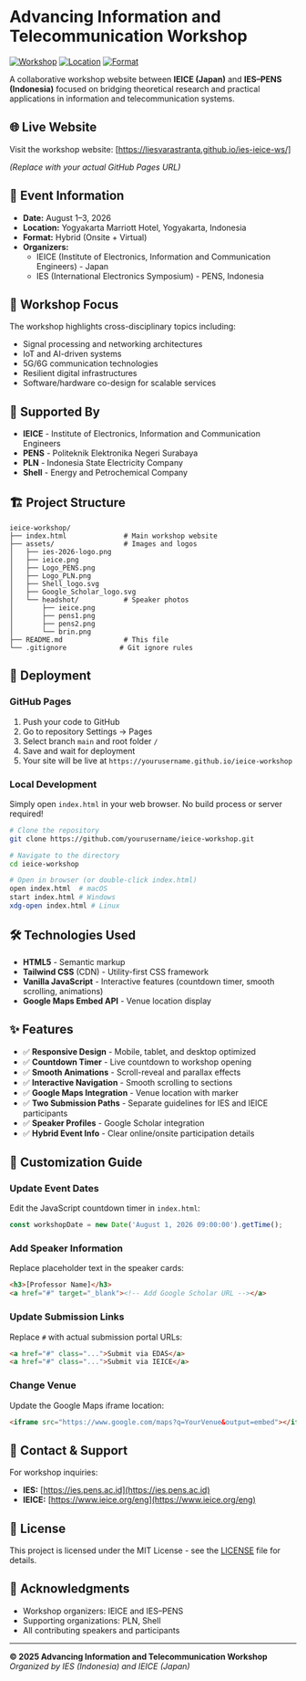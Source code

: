 # Advancing Information and Telecommunication Workshop

[![Workshop](https://img.shields.io/badge/Event-August%201--3%2C%202026-purple)](https://github.com/yourusername/ieice-workshop)
[![Location](https://img.shields.io/badge/Location-Yogyakarta%2C%20Indonesia-green)](https://maps.app.goo.gl/GVXrM2F3PyvBDhFQ6)
[![Format](https://img.shields.io/badge/Format-Hybrid-blue)](https://github.com/yourusername/ieice-workshop)

A collaborative workshop website between **IEICE (Japan)** and **IES–PENS (Indonesia)** focused on bridging theoretical research and practical applications in information and telecommunication systems.

## 🌐 Live Website

Visit the workshop website: [https://liesvarastranta.github.io/ies-ieice-ws/]

*(Replace with your actual GitHub Pages URL)*

## 📅 Event Information

- **Date:** August 1–3, 2026
- **Location:** Yogyakarta Marriott Hotel, Yogyakarta, Indonesia
- **Format:** Hybrid (Onsite + Virtual)
- **Organizers:** 
  - IEICE (Institute of Electronics, Information and Communication Engineers) - Japan
  - IES (International Electronics Symposium) - PENS, Indonesia

## 🎯 Workshop Focus

The workshop highlights cross-disciplinary topics including:
- Signal processing and networking architectures
- IoT and AI-driven systems
- 5G/6G communication technologies
- Resilient digital infrastructures
- Software/hardware co-design for scalable services

## 🤝 Supported By

- **IEICE** - Institute of Electronics, Information and Communication Engineers
- **PENS** - Politeknik Elektronika Negeri Surabaya
- **PLN** - Indonesia State Electricity Company
- **Shell** - Energy and Petrochemical Company

## 🏗️ Project Structure

```
ieice-workshop/
├── index.html              # Main workshop website
├── assets/                 # Images and logos
│   ├── ies-2026-logo.png
│   ├── ieice.png
│   ├── Logo_PENS.png
│   ├── Logo_PLN.png
│   ├── Shell_logo.svg
│   ├── Google_Scholar_logo.svg
│   └── headshot/           # Speaker photos
│       ├── ieice.png
│       ├── pens1.png
│       ├── pens2.png
│       └── brin.png
├── README.md               # This file
└── .gitignore             # Git ignore rules
```

## 🚀 Deployment

### GitHub Pages

1. Push your code to GitHub
2. Go to repository Settings → Pages
3. Select branch `main` and root folder `/`
4. Save and wait for deployment
5. Your site will be live at `https://yourusername.github.io/ieice-workshop`

### Local Development

Simply open `index.html` in your web browser. No build process or server required!

```bash
# Clone the repository
git clone https://github.com/yourusername/ieice-workshop.git

# Navigate to the directory
cd ieice-workshop

# Open in browser (or double-click index.html)
open index.html  # macOS
start index.html # Windows
xdg-open index.html # Linux
```

## 🛠️ Technologies Used

- **HTML5** - Semantic markup
- **Tailwind CSS** (CDN) - Utility-first CSS framework
- **Vanilla JavaScript** - Interactive features (countdown timer, smooth scrolling, animations)
- **Google Maps Embed API** - Venue location display

## ✨ Features

- ✅ **Responsive Design** - Mobile, tablet, and desktop optimized
- ✅ **Countdown Timer** - Live countdown to workshop opening
- ✅ **Smooth Animations** - Scroll-reveal and parallax effects
- ✅ **Interactive Navigation** - Smooth scrolling to sections
- ✅ **Google Maps Integration** - Venue location with marker
- ✅ **Two Submission Paths** - Separate guidelines for IES and IEICE participants
- ✅ **Speaker Profiles** - Google Scholar integration
- ✅ **Hybrid Event Info** - Clear online/onsite participation details

## 📝 Customization Guide

### Update Event Dates
Edit the JavaScript countdown timer in `index.html`:
```javascript
const workshopDate = new Date('August 1, 2026 09:00:00').getTime();
```

### Add Speaker Information
Replace placeholder text in the speaker cards:
```html
<h3>[Professor Name]</h3>
<a href="#" target="_blank"><!-- Add Google Scholar URL --></a>
```

### Update Submission Links
Replace `#` with actual submission portal URLs:
```html
<a href="#" class="...">Submit via EDAS</a>
<a href="#" class="...">Submit via IEICE</a>
```

### Change Venue
Update the Google Maps iframe location:
```html
<iframe src="https://www.google.com/maps?q=YourVenue&output=embed"></iframe>
```

## 📧 Contact & Support

For workshop inquiries:
- **IES:** [https://ies.pens.ac.id](https://ies.pens.ac.id)
- **IEICE:** [https://www.ieice.org/eng](https://www.ieice.org/eng)

## 📄 License

This project is licensed under the MIT License - see the [LICENSE](LICENSE) file for details.

## 🙏 Acknowledgments

- Workshop organizers: IEICE and IES–PENS
- Supporting organizations: PLN, Shell
- All contributing speakers and participants

---

**© 2025 Advancing Information and Telecommunication Workshop**  
*Organized by IES (Indonesia) and IEICE (Japan)*
